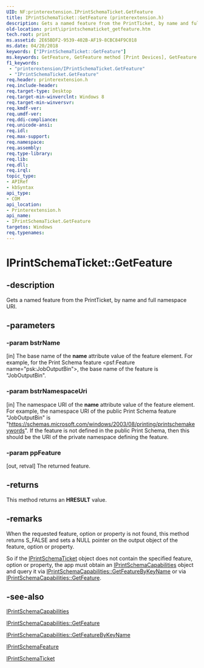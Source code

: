```yaml
---
UID: NF:printerextension.IPrintSchemaTicket.GetFeature
title: IPrintSchemaTicket::GetFeature (printerextension.h)
description: Gets a named feature from the PrintTicket, by name and full namespace URI.
old-location: print\iprintschematicket_getfeature.htm
tech.root: print
ms.assetid: 2E65BDF2-9539-402B-AF19-8CBC84F9C018
ms.date: 04/20/2018
keywords: ["IPrintSchemaTicket::GetFeature"]
ms.keywords: GetFeature, GetFeature method [Print Devices], GetFeature method [Print Devices],IPrintSchemaTicket interface, IPrintSchemaTicket, IPrintSchemaTicket interface [Print Devices],GetFeature method, IPrintSchemaTicket.GetFeature, IPrintSchemaTicket::GetFeature, print.iprintschematicket_getfeature, printerextension/IPrintSchemaTicket::GetFeature
f1_keywords:
 - "printerextension/IPrintSchemaTicket.GetFeature"
 - "IPrintSchemaTicket.GetFeature"
req.header: printerextension.h
req.include-header: 
req.target-type: Desktop
req.target-min-winverclnt: Windows 8
req.target-min-winversvr: 
req.kmdf-ver: 
req.umdf-ver: 
req.ddi-compliance: 
req.unicode-ansi: 
req.idl: 
req.max-support: 
req.namespace: 
req.assembly: 
req.type-library: 
req.lib: 
req.dll: 
req.irql: 
topic_type:
- APIRef
- kbSyntax
api_type:
- COM
api_location:
- Printerextension.h
api_name:
- IPrintSchemaTicket.GetFeature
targetos: Windows
req.typenames: 
---
```


# IPrintSchemaTicket::GetFeature


## -description


Gets a named feature from the PrintTicket, by name and full namespace URI.


## -parameters




### -param bstrName 
[in]
The base name of the <b>name</b> attribute value of the feature element.
For example, for the Print Schema feature <psf:Feature name="psk:JobOutputBin">, the base name of the feature is "JobOutputBin".


### -param bstrNamespaceUri 
[in]
The namespace URI of the <b>name</b> attribute value of the feature element.
For example, the namespace URI of the public Print Schema feature "JobOutputBin" is "https://schemas.microsoft.com/windows/2003/08/printing/printschemakeywords".
If the feature is not defined in the public Print Schema, then this should be the URI of the private namespace defining the feature.


### -param ppFeature 
[out, retval]
The returned feature.


## -returns



This method returns an <b>HRESULT</b> value.




## -remarks



When the requested feature, option or property is not found, this method returns S_FALSE and sets a NULL pointer on the output object of the feature, option or property.

So if the <a href="https://docs.microsoft.com/windows-hardware/drivers/ddi/printerextension/nn-printerextension-iprintschematicket">IPrintSchemaTicket</a> object does not contain the specified feature, option or property, the app must obtain an <a href="https://docs.microsoft.com/windows-hardware/drivers/ddi/printerextension/nn-printerextension-iprintschemacapabilities">IPrintSchemaCapabilities</a> object and query it via <a href="https://docs.microsoft.com/windows-hardware/drivers/ddi/printerextension/nf-printerextension-iprintschemacapabilities-getfeaturebykeyname">IPrintSchemaCapabilities::GetFeatureByKeyName</a> or via <a href="https://docs.microsoft.com/windows-hardware/drivers/ddi/printerextension/nf-printerextension-iprintschemacapabilities-getfeature">IPrintSchemaCapabilities::GetFeature</a>.




## -see-also




<a href="https://docs.microsoft.com/windows-hardware/drivers/ddi/printerextension/nn-printerextension-iprintschemacapabilities">IPrintSchemaCapabilities</a>



<a href="https://docs.microsoft.com/windows-hardware/drivers/ddi/printerextension/nf-printerextension-iprintschemacapabilities-getfeature">IPrintSchemaCapabilities::GetFeature</a>



<a href="https://docs.microsoft.com/windows-hardware/drivers/ddi/printerextension/nf-printerextension-iprintschemacapabilities-getfeaturebykeyname">IPrintSchemaCapabilities::GetFeatureByKeyName</a>



<a href="https://docs.microsoft.com/windows-hardware/drivers/ddi/printerextension/nn-printerextension-iprintschemafeature">IPrintSchemaFeature</a>



<a href="https://docs.microsoft.com/windows-hardware/drivers/ddi/printerextension/nn-printerextension-iprintschematicket">IPrintSchemaTicket</a>
 

 

